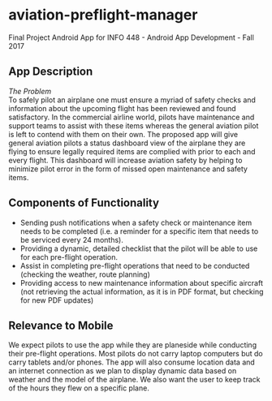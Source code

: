 # aviation-preflight-manager
Final Project Android App for INFO 448 - Android App Development - Fall 2017

## App Description  
*The Problem*  
To safely pilot an airplane one must ensure a myriad of safety checks and information about the upcoming flight has been reviewed and found satisfactory. In the commercial airline world, pilots have maintenance and support teams to assist with these items whereas the general aviation pilot is left to contend with them on their own. The proposed app will give general aviation pilots a status dashboard view of the airplane they are flying to ensure legally required items are complied with prior to each and every flight. This dashboard will increase aviation safety by helping to minimize pilot error in the form of missed open maintenance and safety items.  

## Components of Functionality  
- Sending push notifications when a safety check or maintenance item needs to be completed (i.e. a reminder for a specific item that needs to be serviced every 24 months).  
- Providing a dynamic, detailed checklist that the pilot will be able to use for each pre-flight operation.  
- Assist in completing pre-flight operations that need to be conducted (checking the weather, route planning)   
- Providing access to new maintenance information about specific aircraft (not retrieving the actual information, as it is in PDF format,  but checking for new PDF updates)  

## Relevance to Mobile  
We expect pilots to use the app while they are planeside while conducting their pre-flight operations. Most pilots do not carry laptop computers but do carry tablets and/or phones. The app will also consume location data and an internet connection as we plan to display dynamic data based on weather and the model of the airplane. We also want the user to keep track of the hours they flew on a specific plane.  
